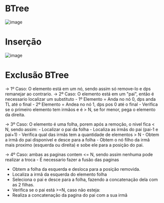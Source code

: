 # BTree

![image](https://github.com/barretowski/BTree/assets/69700545/b242c8bf-4524-46c1-b68b-816bd0b50e0c)

# Inserção
![image](https://github.com/barretowski/BTree/assets/69700545/a68d41ed-1cb1-41e3-8ae8-e22e86412ca2)

# Exclusão BTree

-> 1º Caso: O elemento está em um nó, sendo assim só remove-lo e dps remanejar ao contrario.
-> 2º Caso: O elemento está em um "pai", então é necessario localizar um substituto
	- 1º Elemento = Anda no nó 0, dps anda TL até o final
	- 2º Elemento = Andea no nó 1, dps pos 0 até o final
	- Verifica se o primeiro elemento tem irmãos e é > N, se for menor, pega o elemento da direita.
	
-> 3º Caso: O elemento é uma folha, porem após a remoção, o nivel fica < N, sendo assim:
	- Localizar o pai da folha
	- Localiza as irmãs do pai (pai-1 e pai+1)
	- Verifica qual das irmãs tem a quantidade de elementos > N
	- Obtem a irmã do pai disponivel e desce para a folha
	- Obtem o nó filho da irmã mais proximo (esquerda ou direita) e sobe ele para a posição do pai.

-> 4º Caso: ambas as paginas contem <= N, sendo assim nenhuma pode realizar a troca
	- É necessario fazer a fusão das paginas
  - Obtem a folha da esquerda e desloca para a posição removida.
  - Localiza a irmã da esquerda do elemento folha
  - Seleciona o pai e desce para a folha, fazendo a concatenação dela com as 2 filhas.
  - Verifica se o pai está >=N, caso não esteja: 
  - Realiza a concatenação da pagina do pai com a sua irmã
